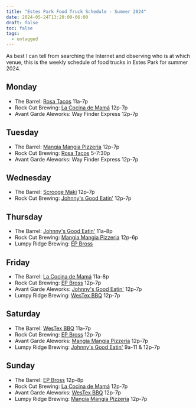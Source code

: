 ```yaml
---
title: "Estes Park Food Truck Schedule - Summer 2024"
date: 2024-05-24T13:20:00-06:00
draft: false
toc: false
tags:
  - untagged
---
```

As best I can tell from searching the Internet and observing who is at which venue,
this is the weekly schedule of food trucks in Estes Park for summer 2024.

## Monday

* The Barrel: [Rosa Tacos](https://www.facebook.com/rosastacosep/) 11a-7p
* Rock Cut Brewing: [La Cocina de Mamá](https://www.facebook.com/people/La-Cocina-de-Mam%C3%A1-Food-Truck/100057652381145/) 12p-7p
* Avant Garde Aleworks: Way Finder Express 12p-7p

## Tuesday

* The Barrel: [Mangia Mangia Pizzeria](https://www.mangiamangiapizzeria.com/) 12p-7p
* Rock Cut Brewing: [Rosa Tacos](https://www.facebook.com/rosastacosep/) 5-7:30p
* Avant Garde Aleworks: Way Finder Express 12p-7p

## Wednesday 

* The Barrel: [Scrooge Maki](https://scroogemaki.com/) 12p-7p
* Rock Cut Brewing: [Johnny's Good Eatin'](https://www.johnnysgoodeatin.com/) 12p-7p

## Thursday

* The Barrel: [Johnny's Good Eatin'](https://www.johnnysgoodeatin.com/) 11a-8p
* Rock Cut Brewing: [Mangia Mangia Pizzeria](https://www.mangiamangiapizzeria.com/) 12p-6p
* Lumpy Ridge Brewing: [EP Bross](https://www.facebook.com/people/EPBrossFt/100067158705880/)

## Friday

* The Barrel: [La Cocina de Mamá](https://www.facebook.com/people/La-Cocina-de-Mam%C3%A1-Food-Truck/100057652381145/) 11a-8p
* Rock Cut Brewing: [EP Bross](https://www.facebook.com/people/EPBrossFt/100067158705880/) 12p-7p
* Avant Garde Aleworks: [Johnny's Good Eatin'](https://www.johnnysgoodeatin.com/) 12p-7p
* Lumpy Ridge Brewing: [WesTex BBQ](https://www.westexbbq.net/) 12p-7p

## Saturday

* The Barrel: [WesTex BBQ](https://www.westexbbq.net/) 11a-7p
* Rock Cut Brewing: [EP Bross](https://www.facebook.com/people/EPBrossFt/100067158705880/) 12p-7p
* Avant Garde Aleworks: [Mangia Mangia Pizzeria](https://www.mangiamangiapizzeria.com/) 12p-7p
* Lumpy Ridge Brewing: [Johnny's Good Eatin'](https://www.johnnysgoodeatin.com/) 9a-11 & 12p-7p

## Sunday

* The Barrel: [EP Bross](https://www.facebook.com/people/EPBrossFt/100067158705880/) 12p-8p
* Rock Cut Brewing: [La Cocina de Mamá](https://www.facebook.com/people/La-Cocina-de-Mam%C3%A1-Food-Truck/100057652381145/) 12p-7p
* Avant Garde Aleworks: [WesTex BBQ](https://www.westexbbq.net/) 12p-7p
* Lumpy Ridge Brewing: [Mangia Mangia Pizzeria](https://www.mangiamangiapizzeria.com/) 12p-7p

